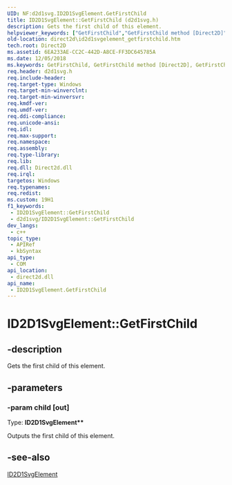 ```yaml
---
UID: NF:d2d1svg.ID2D1SvgElement.GetFirstChild
title: ID2D1SvgElement::GetFirstChild (d2d1svg.h)
description: Gets the first child of this element.
helpviewer_keywords: ["GetFirstChild","GetFirstChild method [Direct2D]","GetFirstChild method [Direct2D]","ID2D1SvgElement interface","ID2D1SvgElement interface [Direct2D]","GetFirstChild method","ID2D1SvgElement.GetFirstChild","ID2D1SvgElement::GetFirstChild","d2d1svg/ID2D1SvgElement::GetFirstChild","direct2d.id2d1svgelement_getfirstchild"]
old-location: direct2d\id2d1svgelement_getfirstchild.htm
tech.root: Direct2D
ms.assetid: 6EA233AE-CC2C-442D-A8CE-FF3DC645785A
ms.date: 12/05/2018
ms.keywords: GetFirstChild, GetFirstChild method [Direct2D], GetFirstChild method [Direct2D],ID2D1SvgElement interface, ID2D1SvgElement interface [Direct2D],GetFirstChild method, ID2D1SvgElement.GetFirstChild, ID2D1SvgElement::GetFirstChild, d2d1svg/ID2D1SvgElement::GetFirstChild, direct2d.id2d1svgelement_getfirstchild
req.header: d2d1svg.h
req.include-header: 
req.target-type: Windows
req.target-min-winverclnt: 
req.target-min-winversvr: 
req.kmdf-ver: 
req.umdf-ver: 
req.ddi-compliance: 
req.unicode-ansi: 
req.idl: 
req.max-support: 
req.namespace: 
req.assembly: 
req.type-library: 
req.lib: 
req.dll: Direct2d.dll
req.irql: 
targetos: Windows
req.typenames: 
req.redist: 
ms.custom: 19H1
f1_keywords:
 - ID2D1SvgElement::GetFirstChild
 - d2d1svg/ID2D1SvgElement::GetFirstChild
dev_langs:
 - c++
topic_type:
 - APIRef
 - kbSyntax
api_type:
 - COM
api_location:
 - direct2d.dll
api_name:
 - ID2D1SvgElement.GetFirstChild
---
```


# ID2D1SvgElement::GetFirstChild


## -description

Gets the first child of this element.

## -parameters

### -param child [out]

Type: <b>ID2D1SvgElement**</b>

Outputs the first child of this element.

## -see-also

<a href="https://docs.microsoft.com/windows/desktop/api/d2d1svg/nn-d2d1svg-id2d1svgelement">ID2D1SvgElement</a>

